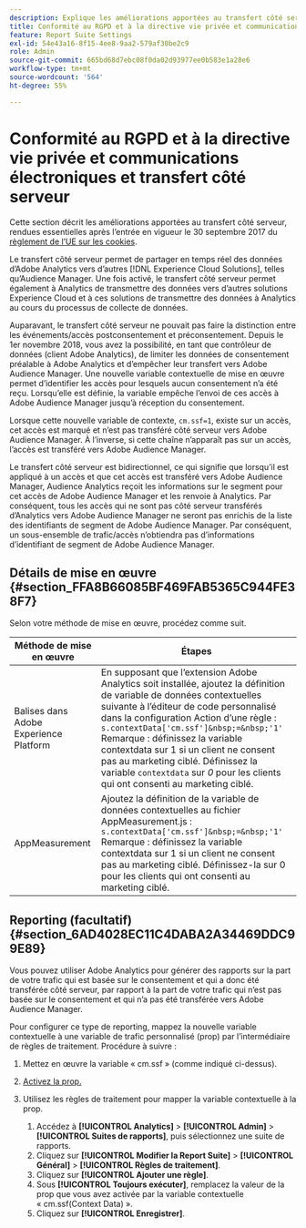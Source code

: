```yaml
---
description: Explique les améliorations apportées au transfert côté serveur, rendues essentielles par le règlement de l’UE sur les cookies.
title: Conformité au RGPD et à la directive vie privée et communications électroniques et transfert côté serveur
feature: Report Suite Settings
exl-id: 54e43a16-8f15-4ee8-9aa2-579af30be2c9
role: Admin
source-git-commit: 665bd68d7ebc08f0da02d93977ee0b583e1a28e6
workflow-type: tm+mt
source-wordcount: '564'
ht-degree: 55%

---
```


# Conformité au RGPD et à la directive vie privée et communications électroniques et transfert côté serveur

Cette section décrit les améliorations apportées au transfert côté serveur, rendues essentielles après l’entrée en vigueur le 30 septembre 2017 du [règlement de l’UE sur les cookies](https://wikis.ec.europa.eu/display/WEBGUIDE/04.+Cookies+et+technologies+similaires).

Le transfert côté serveur permet de partager en temps réel des données d’Adobe Analytics vers d’autres [!DNL Experience Cloud Solutions], telles qu’Audience Manager. Une fois activé, le transfert côté serveur permet également à Analytics de transmettre des données vers d’autres solutions Experience Cloud et à ces solutions de transmettre des données à Analytics au cours du processus de collecte de données.

Auparavant, le transfert côté serveur ne pouvait pas faire la distinction entre les événements/accès postconsentement et préconsentement. Depuis le 1er novembre 2018, vous avez la possibilité, en tant que contrôleur de données (client Adobe Analytics), de limiter les données de consentement préalable à Adobe Analytics et d’empêcher leur transfert vers Adobe Audience Manager. Une nouvelle variable contextuelle de mise en œuvre permet d’identifier les accès pour lesquels aucun consentement n’a été reçu. Lorsqu’elle est définie, la variable empêche l’envoi de ces accès à Adobe Audience Manager jusqu’à réception du consentement.

Lorsque cette nouvelle variable de contexte, `cm.ssf=1`, existe sur un accès, cet accès est marqué et n’est pas transféré côté serveur vers Adobe Audience Manager. À l’inverse, si cette chaîne n’apparaît pas sur un accès, l’accès est transféré vers Adobe Audience Manager.

Le transfert côté serveur est bidirectionnel, ce qui signifie que lorsqu’il est appliqué à un accès et que cet accès est transféré vers Adobe Audience Manager, Audience Analytics reçoit les informations sur le segment pour cet accès de Adobe Audience Manager et les renvoie à Analytics. Par conséquent, tous les accès qui ne sont pas côté serveur transférés d’Analytics vers Adobe Audience Manager ne seront pas enrichis de la liste des identifiants de segment de Adobe Audience Manager. Par conséquent, un sous-ensemble de trafic/accès n’obtiendra pas d’informations d’identifiant de segment de Adobe Audience Manager.

## Détails de mise en œuvre {#section_FFA8B66085BF469FAB5365C944FE38F7}

Selon votre méthode de mise en œuvre, procédez comme suit.

| Méthode de mise en œuvre | Étapes |
|--- |--- |
| Balises dans Adobe Experience Platform | En supposant que l’extension Adobe Analytics soit installée, ajoutez la définition de variable de données contextuelles suivante à l’éditeur de code personnalisé dans la configuration Action d’une règle : <br/>`s.contextData['cm.ssf']&nbsp;=&nbsp;'1' ` <br/>Remarque : définissez la variable contextdata sur 1 si un client ne consent pas au marketing ciblé. Définissez la variable `contextdata` sur *0* pour les clients qui ont consenti au marketing ciblé. |
| AppMeasurement | Ajoutez la définition de la variable de données contextuelles au fichier AppMeasurement.js : <br/>`s.contextData['cm.ssf']&nbsp;=&nbsp;'1' ` <br/>Remarque : définissez la variable contextdata sur 1 si un client ne consent pas au marketing ciblé. Définissez-la sur 0 pour les clients qui ont consenti au marketing ciblé. |

## Reporting (facultatif) {#section_6AD4028EC11C4DABA2A34469DDC99E89}

Vous pouvez utiliser Adobe Analytics pour générer des rapports sur la part de votre trafic qui est basée sur le consentement et qui a donc été transférée côté serveur, par rapport à la part de votre trafic qui n’est pas basée sur le consentement et qui n’a pas été transférée vers Adobe Audience Manager.

Pour configurer ce type de reporting, mappez la nouvelle variable contextuelle à une variable de trafic personnalisé (prop) par l’intermédiaire de règles de traitement. Procédure à suivre :

1. Mettez en œuvre la variable « cm.ssf » (comme indiqué ci-dessus).
1. [Activez la prop.](/help/admin/admin/c-manage-report-suites/c-edit-report-suites/c-traffic-variables/traffic-var.md)
1. Utilisez les règles de traitement pour mapper la variable contextuelle à la prop.

   1. Accédez à **[!UICONTROL Analytics]** > **[!UICONTROL Admin]** > **[!UICONTROL Suites de rapports]**, puis sélectionnez une suite de rapports.
   1. Cliquez sur **[!UICONTROL Modifier la Report Suite]** > **[!UICONTROL Général]** > **[!UICONTROL Règles de traitement]**.
   1. Cliquez sur **[!UICONTROL Ajouter une règle]**.
   1. Sous **[!UICONTROL Toujours exécuter]**, remplacez la valeur de la prop que vous avez activée par la variable contextuelle « cm.ssf(Context Data) ».
   1. Cliquez sur **[!UICONTROL Enregistrer]**.
